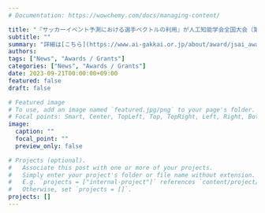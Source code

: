 ```yaml
---
# Documentation: https://wowchemy.com/docs/managing-content/

title: "『サッカーイベント予測における選手ベクトルの利用』が人工知能学会全国大会（第37回）学生奨励賞を受賞しました。"
subtitle: ""
summary: "詳細は[こちら](https://www.ai-gakkai.or.jp/about/award/jsai_award-conf-s/)からご覧いただけます。（[論文リンク](https://www.jstage.jst.go.jp/article/pjsai/JSAI2023/0/JSAI2023_2M5GS1005/_article/-char/ja/）"
authors:
tags: ["News", "Awards / Grants"]
categories: ["News", "Awards / Grants"]
date: 2023-09-21T00:00:00+09:00
featured: false
draft: false

# Featured image
# To use, add an image named `featured.jpg/png` to your page's folder.
# Focal points: Smart, Center, TopLeft, Top, TopRight, Left, Right, BottomLeft, Bottom, BottomRight.
image:
  caption: ""
  focal_point: ""
  preview_only: false

# Projects (optional).
#   Associate this post with one or more of your projects.
#   Simply enter your project's folder or file name without extension.
#   E.g. `projects = ["internal-project"]` references `content/project/deep-learning/index.md`.
#   Otherwise, set `projects = []`.
projects: []
---
```

